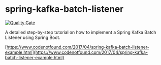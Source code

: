 # spring-kafka-batch-listener

[![Quality Gate](https://sonarqube.com/api/badges/gate?key=com.codenotfound:spring-kafka-batch-listener)](https://sonarqube.com/dashboard/index/com.codenotfound:spring-kafka-batch-listener)

A detailed step-by-step tutorial on how to implement a Spring Kafka Batch Listener using Spring Boot.

[https://www.codenotfound.com/2017/04/spring-kafka-batch-listener-example.html](https://www.codenotfound.com/2017/04/spring-kafka-batch-listener-example.html)
